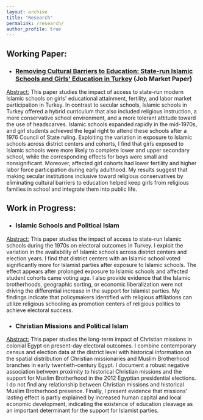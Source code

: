 ```yaml
---
layout: archive
title: "Research"
permalink: /research/
author_profile: true
---
```



## Working Paper:

* ### <a href="https://tolgabenzer.github.io/files/jmp_benzer.pdf" target="_blank">Removing Cultural Barriers to Education: State-run Islamic Schools and Girls' Education in Turkey</a> (Job Market Paper)

<ins>Abstract:</ins> This paper studies the impact of access to state-run modern Islamic schools on girls' educational attainment, fertility, and labor market participation in Turkey. In contrast to secular schools, Islamic schools in Turkey offered a hybrid curriculum that also included religious instruction, a more conservative school environment, and a more tolerant attitude toward the use of headscarves. Islamic schools expanded rapidly in the mid-1970s, and girl students achieved the legal right to attend these schools after a 1976 Council of State ruling. Exploiting the variation in exposure to Islamic schools across district centers and cohorts, I find that girls exposed to Islamic schools were more likely to complete lower and upper secondary school, while the corresponding effects for boys were small and nonsignificant. Moreover, affected girl cohorts had lower fertility and higher labor force participation during early adulthood. My results suggest that making secular institutions inclusive toward religious conservatives by eliminating cultural barriers to education helped keep girls from religious families in school and integrate them into public life. 

## Work in Progress:

* ### Islamic Schools and Political Islam

<ins>Abstract:</ins> This paper studies the impact of access to state-run Islamic schools during the 1970s on electoral outcomes in Turkey. I exploit the variation in the availability of Islamic schools across district centers and election years. I find that district centers with an Islamic school voted significantly more for Islamist parties after exposure to Islamic schools. The effect appears after prolonged exposure to Islamic schools and affected student cohorts came voting age. I also provide evidence that the Islamic brotherhoods, geographic sorting, or economic liberalization were not driving the differential increase in the support for Islamist parties. My findings indicate that policymakers identified with religious affiliations can utilize religious schooling as promotion centers of religious politics to achieve electoral success.

* ### Christian Missions and Political Islam

<ins>Abstract:</ins> This paper studies the long-term impact of Christian missions in colonial Egypt on present-day electoral outcomes. I combine contemporary census and election data at the district level with historical information on the spatial distribution of Christian missionaries and Muslim Brotherhood branches in early twentieth-century Egypt. I document a robust negative association between proximity to historical Christian missions and the support for Muslim Brotherhood in the 2012 Egyptian presidential elections. I do not find any relationship between Christian missions and historical Muslim Brotherhood presence. Finally, I present evidence that missions’ lasting effect is partly explained by increased human capital and local economic development, indicating the existence of education cleavage as an important determinant for the support for Islamist parties.
